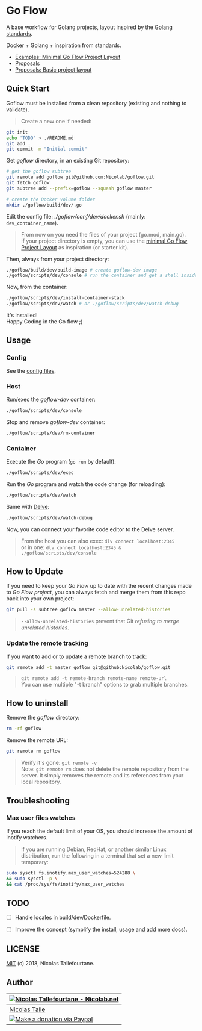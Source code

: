 # Go Flow

A base workflow for Golang projects, layout inspired by the [Golang standards](https://github.com/golang-standards/project-layout).

Docker + Golang + inspiration from standards.

* [Examples: Minimal Go Flow Project Layout](examples/minimal-goflow-project-layout)
* [Proposals](docs/dev/proposals)
* [Proposals: Basic project layout](docs/dev/proposals/basic-project-layout.md)


## Quick Start

Goflow must be installed from a clean repository (existing and nothing to validate).

> Create a new one if needed:

```sh
git init
echo 'TODO' > ./README.md
git add .
git commit -m "Initial commit"
```

Get _goflow_ directory, in an existing Git repository:

```sh
# get the goflow subtree
git remote add goflow git@github.com:Nicolab/goflow.git
git fetch goflow
git subtree add --prefix=goflow --squash goflow master

# create the Docker volume folder
mkdir ./goflow/build/dev/.go
```

Edit the config file: _./goflow/conf/dev/docker.sh_ (mainly: `dev_container_name`).

> From now on you need the files of your project (go.mod, main.go).  
> If your project directory is empty, you can use the [minimal Go Flow Project Layout](examples/minimal-goflow-project-layout) as inspiration (or starter kit).

Then, always from your project directory:

```sh
./goflow/build/dev/build-image # create goflow-dev image
./goflow/scripts/dev/console # run the container and get a shell inside
```

Now, from the container:

```sh
./goflow/scripts/dev/install-container-stack
./goflow/scripts/dev/watch # or ./goflow/scripts/dev/watch-debug
```

It's installed!  
Happy Coding in the Go flow ;)


## Usage

### Config

See the [config files](goflow/conf/dev).

### Host

Run/exec the _goflow-dev_ container:

```sh
./goflow/scripts/dev/console
```

Stop and remove _goflow-dev_ container:

```sh
./goflow/scripts/dev/rm-container
```

### Container

Execute the _Go_ program (`go run` by default):

```sh
./goflow/scripts/dev/exec
```

Run the _Go_ program and watch the code change (for reloading):

```sh
./goflow/scripts/dev/watch
```

Same with [Delve](https://github.com/derekparker/delve):

```sh
./goflow/scripts/dev/watch-debug
```

Now, you can connect your favorite code editor to the Delve server.

> From the host you can also exec: `dlv connect localhost:2345`  
> or in one: `dlv connect localhost:2345 & ./goflow/scripts/dev/console`


## How to Update

If you need to keep your _Go Flow_ up to date with the recent changes made to _Go Flow project_,
you can always fetch and merge them from this repo back into your own project:

```sh
git pull -s subtree goflow master --allow-unrelated-histories
```

> `--allow-unrelated-histories` prevent that Git _refusing to merge unrelated histories_.

### Update the remote tracking

If you want to add or to update a remote branch to track:

```sh
git remote add -t master goflow git@github:Nicolab/goflow.git
```

> ```git remote add -t remote-branch remote-name remote-url```  
You can use multiple "-t branch" options to grab multiple branches.


## How to uninstall

Remove the _goflow_ directory:

```sh
rm -rf goflow
```

Remove the remote URL:

```sh
git remote rm goflow
```

> Verify it's gone: `git remote -v`  
> Note: `git remote rm` does not delete the remote repository from the server. It simply removes the remote and its references from your local repository.


## Troubleshooting

### Max user files watches

If you reach the default limit of your OS, you should increase the amount of inotify watchers.

> If you are running Debian, RedHat, or another similar Linux distribution, run the following in a terminal that set a new limit temporary:

```sh
sudo sysctl fs.inotify.max_user_watches=524288 \
&& sudo sysctl -p \
&& cat /proc/sys/fs/inotify/max_user_watches
```


## TODO

 * [ ] Handle locales in build/dev/Dockerfile.
 * [ ] Improve the concept (symplify the install, usage and add more docs).


## LICENSE

[MIT](https://github.com/Nicolab/goflow/blob/master/LICENSE) (c) 2018, Nicolas Tallefourtane.


## Author

| [![Nicolas Tallefourtane - Nicolab.net](https://www.gravatar.com/avatar/d7dd0f4769f3aa48a3ecb308f0b457fc?s=64)](https://nicolab.net) |
|---|
| [Nicolas Talle](https://nicolab.net) |
| [![Make a donation via Paypal](https://www.paypalobjects.com/en_US/i/btn/btn_donate_SM.gif)](https://www.paypal.com/cgi-bin/webscr?cmd=_s-xclick&hosted_button_id=PGRH4ZXP36GUC) |

